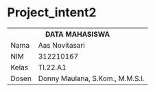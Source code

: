 # Project_intent2
<table>
  <tr>
    <th colspan="2">DATA MAHASISWA</th>
  </tr>
  <tr>
    <td>Nama</td>
    <td>Aas Novitasari</td>
  </tr>
  <tr>
    <td>NIM</td>
    <td>312210167</td>
  </tr>
  <tr>
    <td>Kelas</td>
    <td>TI.22.A1</td>
  </tr>
  <tr>
    <td>Dosen</td>
    <td>Donny Maulana, S.Kom., M.M.S.I.</td>
  </tr>
</table>
